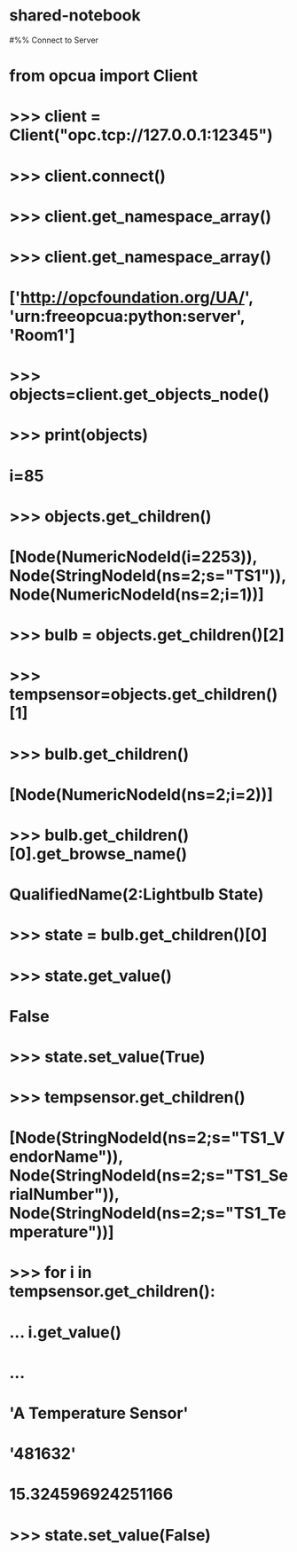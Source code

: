 # shared-notebook
#%% Connect to Server
#     from opcua import Client
# >>> client = Client("opc.tcp://127.0.0.1:12345")
# >>> client.connect()
# >>> client.get_namespace_array()
# >>> client.get_namespace_array()
# ['http://opcfoundation.org/UA/', 'urn:freeopcua:python:server', 'Room1']
# >>> objects=client.get_objects_node()
# >>> print(objects)
# i=85
# >>> objects.get_children()
# [Node(NumericNodeId(i=2253)), Node(StringNodeId(ns=2;s="TS1")), Node(NumericNodeId(ns=2;i=1))]
# >>> bulb = objects.get_children()[2]
# >>> tempsensor=objects.get_children()[1]
# >>> bulb.get_children()
# [Node(NumericNodeId(ns=2;i=2))]
# >>> bulb.get_children()[0].get_browse_name()
# QualifiedName(2:Lightbulb State)
# >>> state = bulb.get_children()[0]
# >>> state.get_value()
# False
# >>> state.set_value(True)
# >>> tempsensor.get_children()
# [Node(StringNodeId(ns=2;s="TS1_VendorName")), Node(StringNodeId(ns=2;s="TS1_SerialNumber")), Node(StringNodeId(ns=2;s="TS1_Temperature"))]
# >>> for i in tempsensor.get_children():
# ...  i.get_value()
# ...
# 'A Temperature Sensor'
# '481632'
# 15.324596924251166
# >>> state.set_value(False)
